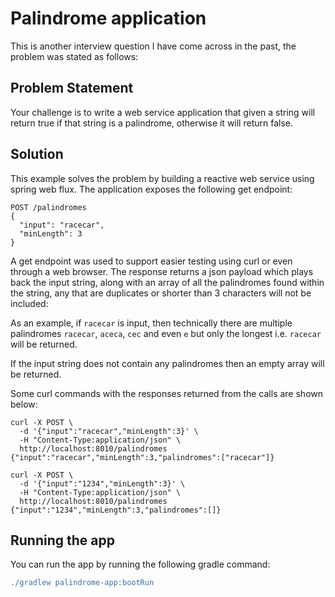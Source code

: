 # Palindrome application

This is another interview question I have come across in the past, the problem was
stated as follows:

## Problem Statement

Your challenge is to write a web service application that given a string will return
true if that string is a palindrome, otherwise it will return false.

## Solution

This example solves the problem by building a reactive web service using spring web
flux. The application exposes the following get endpoint:

```http
POST /palindromes
{
  "input": "racecar",
  "minLength": 3
}
```

A get endpoint was used to support easier testing using curl or even through a web
browser. The response returns a json payload which plays back the input string,
along with an array of all the palindromes found within the string, any that are
duplicates or shorter than 3 characters will not be included:

As an example, if `racecar` is input, then technically there are multiple 
palindromes `racecar`, `aceca`, `cec` and even `e` but only the longest i.e. `racecar`
will be returned.

If the input string does not contain any palindromes then an empty array will be
returned.

Some curl commands with the responses returned from the calls are shown below:

```curl
curl -X POST \
  -d '{"input":"racecar","minLength":3}' \
  -H "Content-Type:application/json" \
  http://localhost:8010/palindromes
{"input":"racecar","minLength":3,"palindromes":["racecar"]}

curl -X POST \
  -d '{"input":"1234","minLength":3}' \
  -H "Content-Type:application/json" \
  http://localhost:8010/palindromes
{"input":"1234","minLength":3,"palindromes":[]}
```

## Running the app

You can run the app by running the following gradle command:

```gradle
./gradlew palindrome-app:bootRun
```